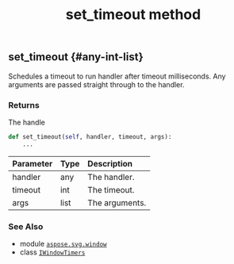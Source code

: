 ﻿---
title: set_timeout method
second_title: Aspose.SVG for Python via .NET API References
description: 
type: docs
weight: 50
url: /python-net/aspose.svg.window/iwindowtimers/set_timeout/
is_root: false
---

## set_timeout {#any-int-list}

Schedules a timeout to run handler after timeout milliseconds. Any arguments are passed straight through to the handler.


### Returns 


The handle


```python
def set_timeout(self, handler, timeout, args):
    ...
```


| Parameter | Type | Description |
| :- | :- | :- |
| handler | any | The handler. |
| timeout | int | The timeout. |
| args | list | The arguments. |



### See Also
* module [`aspose.svg.window`](../../)
* class [`IWindowTimers`](/svg/python-net/aspose.svg.window/iwindowtimers)
